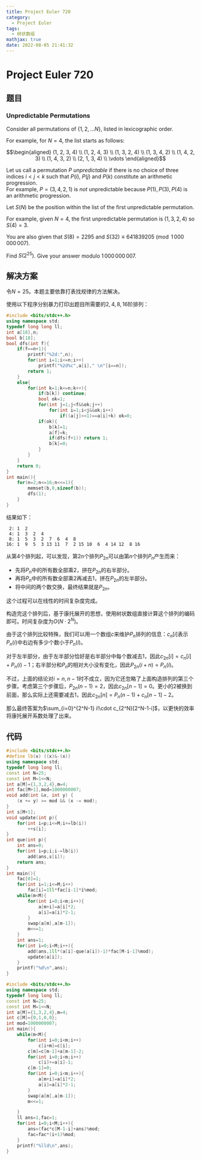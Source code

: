 ```yaml
---
title: Project Euler 720
category:
  - Project Euler
tags:
  - 树状数组
mathjax: true
date: 2022-08-05 21:41:32
---
```


<escape><!-- more --></escape>

# Project Euler 720

## 题目

### Unpredictable Permutations

Consider all permutations of $\{1, 2, \ldots N\}$, listed in lexicographic order.

For example, for $N=4$, the list starts as follows:

$$\begin{aligned}
(1, 2, 3, 4) \\
(1, 2, 4, 3) \\
(1, 3, 2, 4) \\
(1, 3, 4, 2) \\
(1, 4, 2, 3) \\
(1, 4, 3, 2) \\
(2, 1, 3, 4) \\
\vdots
\end{aligned}$$

Let us call a permutation $P$ *unpredictable* if there is no choice of three indices $i \lt j \lt k$ such that $P(i)$, $P(j)$ and $P(k)$ constitute an arithmetic progression.<br /> For example, $P=(3, 4, 2, 1)$ is *not* unpredictable because $P(1), P(3), P(4)$ is an arithmetic progression.

Let $S(N)$ be the position within the list of the first unpredictable permutation.

For example, given $N = 4$, the first unpredictable permutation is $(1, 3, 2, 4)$ so $S(4) = 3$.

You are also given that $S(8) = 2295$ and $S(32) \equiv 641839205 \pmod{1\,000\,000\,007}$.

Find $S(2^{25})$. Give your answer modulo $1\,000\,000\,007$.

## 解决方案

令$N=25$。本题主要依靠打表找规律的方法解决。

使用以下程序分别暴力打印出题目所需要的$2,4,8,16$阶排列：

```C++
#include <bits/stdc++.h>
using namespace std;
typedef long long ll;
int a[18],n;
bool b[18];
bool dfs(int f){
    if(f==n+1){
        printf("%2d:",n);
        for(int i=1;i<=n;i++)
            printf("%2d%c",a[i]," \n"[i==n]);
        return 1;
    }
    else{
        for(int k=1;k<=n;k++){
            if(b[k]) continue;
            bool ok=1;
            for(int j=1;j<f&&ok;j++)
                for(int i=1;i<j&&ok;i++)
                    if((a[j]<<1)==a[i]+k) ok=0;
            if(ok){
                b[k]=1;
                a[f]=k;
                if(dfs(f+1)) return 1;
                b[k]=0;
            }
        }
    }
    return 0;
}
int main(){
    for(n=2;n<=16;n<<=1){
        memset(b,0,sizeof(b));
        dfs(1);
    }
}

```

结果如下：

```
 2: 1  2
 4: 1  3  2  4
 8: 1  5  3  2  7  6  4  8
16: 1  9  5  3 13 11  7  2 15 10  6  4 14 12  8 16
```

从第$4$个排列起，可以发现，第$2n$个排列$P_{2n}$可以由第$n$个排列$P_n$产生而来：

- 先将$P_n$中的所有数全部乘$2$，拼在$P_{2n}$的右半部分。
- 再将$P_n$中的所有数全部乘$2$再减去$1$，拼在$P_{2n}$的左半部分。
- 将中间的两个数交换，最终结果就是$P_{2n}$。

这个过程可以在线性的时间复杂度完成。

构造完这个排列后，基于康托展开的思想，使用树状数组直接计算这个排列的编码即可。时间复杂度为$O(N\cdot 2^N)$。

由于这个排列比较特殊，我们可以用一个数组$c$来维护$P_n$排列的信息：$c_n[i]$表示$P_n(i)$中右边有多少个数小于$P_n(i)$。

对于左半部分，由于左半部分恰好是右半部分中每个数减去$1$，因此$c_{2n}[i]=c_n[i]+P_n(i)-1$；右半部分和$P_n$的相对大小没有变化，因此$P_{2n}(i+n)=P_n(i)$。

不过，上面的结论对$i=n,n-1$时不成立，因为它还忽略了上面构造排列的第三个步骤。考虑第三个步骤后，$P_{2n}(n-1)=2$，因此$c_{2n}[n-1]=0$。更小的$2$被换到前面，那么实际上还需要减去$1$，因此$c_{2n}[n]=P_n(n-1)+c_n[n-1]-2$。

那么最终答案为$\sum_{i=0}^{2^N-1} i!\cdot c_{2^N}[2^N-1-i]$，以更快的效率将康托展开系数处理了出来。

## 代码

```C++
#include <bits/stdc++.h>
#define lb(x) ((x)&-(x))
using namespace std;
typedef long long ll;
const int N=25;
const int M=1<<N;
int a[M]={1,3,2,4},m=4;
int fac[M+1],mod=1000000007;
void add(int &x, int y) {
    (x += y) >= mod && (x -= mod);
}
int s[M+1];
void update(int p){
    for(int i=p;i<=M;i+=lb(i))
        ++s[i];
}
int que(int p){
    int ans=0;
    for(int i=p;i;i-=lb(i))
        add(ans,s[i]);
    return ans;
}
int main(){
    fac[0]=1;
    for(int i=1;i<=M;i++)
        fac[i]=1ll*fac[i-1]*i%mod;
    while(m<M){
        for(int i=0;i<m;i++){
            a[m+i]=a[i]*2;
            a[i]=a[i]*2-1;
        }
        swap(a[m],a[m-1]);
        m<<=1;
    }
    int ans=1;
    for(int i=0;i<M;i++){
        add(ans,1ll*(a[i]-que(a[i])-1)*fac[M-i-1]%mod);
        update(a[i]);
    }
    printf("%d\n",ans);
}

```

```C++
#include <bits/stdc++.h>
using namespace std;
typedef long long ll;
const int N=25;
const int M=1<<N;
int a[M]={1,3,2,4},m=4;
int c[M]={0,1,0,0};
int mod=1000000007;
int main(){
    while(m<M){
        for(int i=0;i<m;i++)
            c[i+m]=c[i];
        c[m]=c[m-1]+a[m-1]-2;
        for(int i=0;i<m;i++)
            c[i]+=a[i]-1;
        c[m-1]=0;
        for(int i=0;i<m;i++){
            a[m+i]=a[i]*2;
            a[i]=a[i]*2-1;
        }
        swap(a[m],a[m-1]);
        m<<=1;

    }
    ll ans=1,fac=1;
    for(int i=0;i<M;i++){
        ans=(fac*c[M-1-i]+ans)%mod;
        fac=fac*(i+1)%mod;
    }
    printf("%lld\n",ans);
}

```
